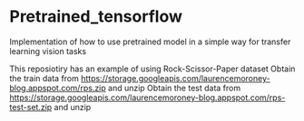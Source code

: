 # Pretrained_tensorflow
Implementation of how to use pretrained model in a simple way for transfer learning vision tasks

This reposiotiry has an example of using Rock-Scissor-Paper dataset
Obtain the train data  from  https://storage.googleapis.com/laurencemoroney-blog.appspot.com/rps.zip and unzip
Obtain the test data from https://storage.googleapis.com/laurencemoroney-blog.appspot.com/rps-test-set.zip and unzip
